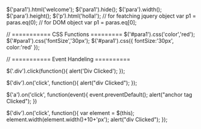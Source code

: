 $('para1').html('welcome');
$('para1').hide();
$('para').width();
$('para').height();
$('p').html('holla!');
// for featching jquery object
var p1 = paras.eq(0);
// for DOM object
var p1 = paras.eq[0];


// =========== CSS Functions =========
$('#para1').css('color','red');
$('#para1').css('fontSize','30px');
$('#para1').css({
  fontSize:'30px',
  color:'red'
});


// =========== Event Handeling ==========

$('.div').click(function(){
alert('Div Clicked');
});


$('div').on('click', function(){
  alert("div Clicked");
});

$('a').on('click', function(event){
  event.preventDefault();
  alert("anchor tag Clicked");
})


$('div').on('click', function(){
  var element = $(this);
  element.width(element.width()+10+'px');
  alert("div Clicked");
});